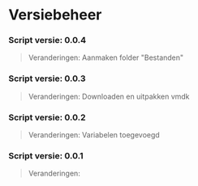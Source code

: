 # Versiebeheer
### Script versie: 0.0.4
> Veranderingen: Aanmaken folder "Bestanden"

### Script versie: 0.0.3
> Veranderingen: Downloaden en uitpakken vmdk

### Script versie: 0.0.2
> Veranderingen: Variabelen toegevoegd


### Script versie: 0.0.1
> Veranderingen: 
